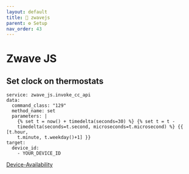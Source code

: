 ```yaml
---
layout: default
title: 🔗 zwavejs
parent: ⚙️ Setup
nav_order: 43
---
```

# Zwave JS

## Set clock on thermostats 

```
service: zwave_js.invoke_cc_api
data:
  command_class: "129"
  method_name: set
  parameters: |
    {% set t = now() + timedelta(seconds=30) %} {% set t = t -
    timedelta(seconds=t.second, microseconds=t.microsecond) %} {{ [t.hour,
    t.minute, t.weekday()+1] }}
target:
  device_id:
    - YOUR_DEVICE_ID
```

[Device-Availability](https://www.zigbee2mqtt.io/guide/configuration/device-availability.html#availability-advanced-configuration)
